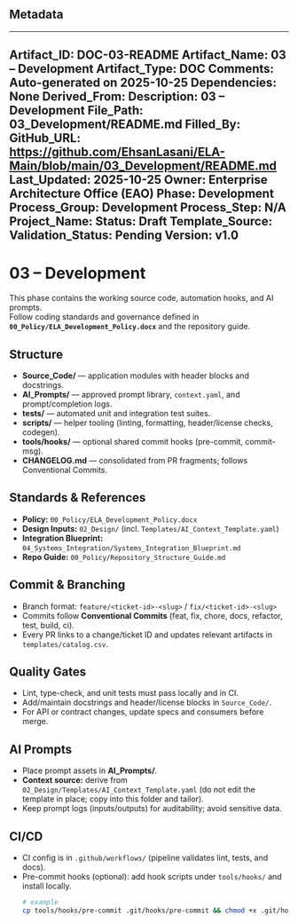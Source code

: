 ## Metadata
---
Artifact_ID: DOC-03-README
Artifact_Name: 03 – Development
Artifact_Type: DOC
Comments: Auto-generated on 2025-10-25
Dependencies: None
Derived_From: 
Description: 03 – Development
File_Path: 03_Development/README.md
Filled_By: 
GitHub_URL: https://github.com/EhsanLasani/ELA-Main/blob/main/03_Development/README.md
Last_Updated: 2025-10-25
Owner: Enterprise Architecture Office (EAO)
Phase: Development
Process_Group: Development
Process_Step: N/A
Project_Name: 
Status: Draft
Template_Source: 
Validation_Status: Pending
Version: v1.0
---
# 03 – Development

This phase contains the working source code, automation hooks, and AI prompts.  
Follow coding standards and governance defined in **`00_Policy/ELA_Development_Policy.docx`** and the repository guide.

## Structure
- **Source_Code/** — application modules with header blocks and docstrings.
- **AI_Prompts/** — approved prompt library, `context.yaml`, and prompt/completion logs.
- **tests/** — automated unit and integration test suites.
- **scripts/** — helper tooling (linting, formatting, header/license checks, codegen).
- **tools/hooks/** — optional shared commit hooks (pre-commit, commit-msg).
- **CHANGELOG.md** — consolidated from PR fragments; follows Conventional Commits.

## Standards & References
- **Policy:** `00_Policy/ELA_Development_Policy.docx`
- **Design Inputs:** `02_Design/` (incl. `Templates/AI_Context_Template.yaml`)
- **Integration Blueprint:** `04_Systems_Integration/Systems_Integration_Blueprint.md`
- **Repo Guide:** `00_Policy/Repository_Structure_Guide.md`

## Commit & Branching
- Branch format: `feature/<ticket-id>-<slug>` / `fix/<ticket-id>-<slug>`
- Commits follow **Conventional Commits** (feat, fix, chore, docs, refactor, test, build, ci).
- Every PR links to a change/ticket ID and updates relevant artifacts in `templates/catalog.csv`.

## Quality Gates
- Lint, type-check, and unit tests must pass locally and in CI.
- Add/maintain docstrings and header/license blocks in `Source_Code/`.
- For API or contract changes, update specs and consumers before merge.

## AI Prompts
- Place prompt assets in **AI_Prompts/**.
- **Context source:** derive from `02_Design/Templates/AI_Context_Template.yaml` (do not edit the template in place; copy into this folder and tailor).
- Keep prompt logs (inputs/outputs) for auditability; avoid sensitive data.

## CI/CD
- CI config is in `.github/workflows/` (pipeline validates lint, tests, and docs).
- Pre-commit hooks (optional): add hook scripts under `tools/hooks/` and install locally.
  ```bash
  # example
  cp tools/hooks/pre-commit .git/hooks/pre-commit && chmod +x .git/hooks/pre-commit
